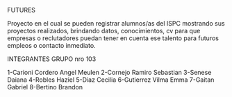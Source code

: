 FUTURES

Proyecto en el cual se pueden registrar alumnos/as del ISPC mostrando sus proyectos realizados, brindando datos, conocimientos, cv para que empresas o reclutadores puedan tener en cuenta ese talento para futuros empleos o contacto inmediato.

INTEGRANTES GRUPO nro 103

1-Carioni Cordero Angel Meulen
2-Cornejo Ramiro Sebastian
3-Senese Daiana
4-Robles Haziel
5-Diaz Cecilia
6-Gutierrez Vilma Emma
7-Gaitan Gabriel
8-Bertino Brandon

